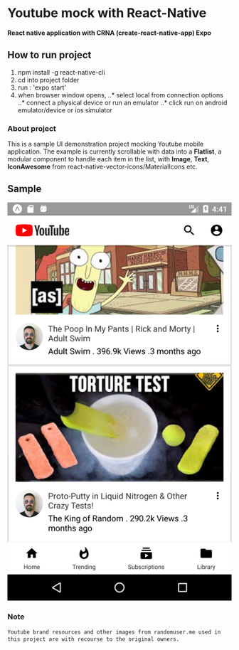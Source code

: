 # Youtube mock with React-Native

**React native application with CRNA (create-react-native-app) Expo**

## How to run project
1. npm install -g react-native-cli
2. cd into project folder
3. run : 'expo start'
4. when browser window opens,
..* select local from connection options
..* connect a physical device or run an emulator
..* click run on android emulator/device or ios simulator

### About project
This is a sample UI demonstration project mocking Youtube mobile application.
The example is currently scrollable with data into a __Flatlist__, a modular component to handle each item in the list, with __Image__, __Text__, __IconAwesome__ from react-native-vector-icons/MaterialIcons etc.

## Sample
![Youtube UI](/sample.png)


### Note
    Youtube brand resources and other images from randomuser.me used in this project are with recourse to the original owners.

